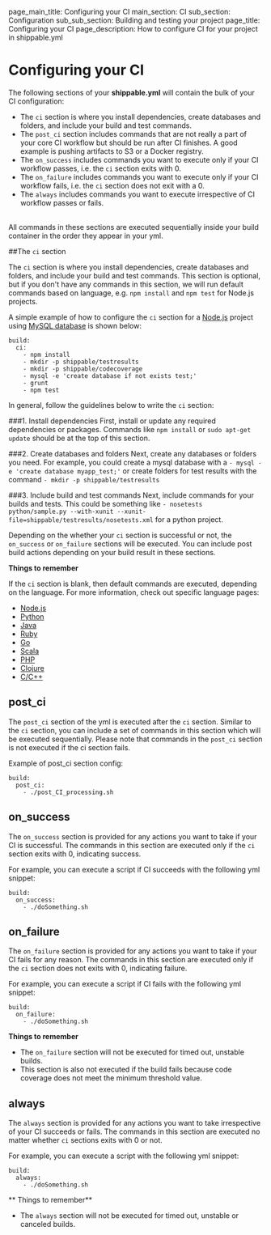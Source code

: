 page_main_title: Configuring your CI
main_section: CI
sub_section: Configuration
sub_sub_section: Building and testing your project
page_title: Configuring your CI
page_description: How to configure CI for your project in shippable.yml

# Configuring your CI

The following sections of your **shippable.yml** will contain the bulk of your CI configuration:

-  The `ci` section is where you install dependencies, create databases and folders, and include your build and test commands.
-  The `post_ci` section includes commands that are not really a part of your core CI workflow but should be run after CI finishes. A good example is pushing artifacts to S3 or a Docker registry.
-  The `on_success` includes commands you want to execute only if your CI workflow passes, i.e. the `ci` section exits with 0.
-  The `on_failure` includes commands you want to execute only if your CI workflow fails, i.e. the `ci` section does not exit with a 0.
-  The `always` includes commands you want to execute irrespective of CI workflow passes or fails.

<br>
All commands in these sections are executed sequentially inside your build container in the order they appear in your yml.

##The `ci` section

The `ci` section is where you install dependencies, create databases and folders, and include your build and test commands. This section is optional, but if you don't have any commands in this section, we will run default commands based on language, e.g. `npm install` and `npm test` for Node.js projects.

A simple example of how to configure the `ci` section for a [Node.js](nodejs-continuous-integration/) project using [MySQL database](mysql/) is shown below:

```
build:
  ci:
    - npm install
    - mkdir -p shippable/testresults
    - mkdir -p shippable/codecoverage
    - mysql -e 'create database if not exists test;'
    - grunt
    - npm test

```

In general, follow the guidelines below to write the `ci` section:

###1. Install dependencies
First, install or update any required dependencies or packages. Commands like `npm install` or `sudo apt-get update` should be at the top of this section.

###2. Create databases and folders
Next, create any databases or folders you need. For example, you could create a mysql database with a `- mysql -e 'create database myapp_test;'` or create folders for test results with the command `- mkdir -p shippable/testresults`

###3. Include build and test commands
Next, include commands for your builds and tests. This could be something like `- nosetests python/sample.py --with-xunit --xunit-file=shippable/testresults/nosetests.xml` for a python project.


Depending on the whether your `ci` section is successful or not, the `on_success` or `on_failure` sections will be executed. You can include post build actions depending on your build result in these sections.

**Things to remember**

If the `ci` section is blank, then default commands are executed, depending on the language. For more information, check out specific language pages:

-  [Node.js](nodejs-continuous-integration.md)
-  [Python](python-continuous-integration.md)
-  [Java](java-continuous-integration.md)
-  [Ruby](ruby-continuous-integration.md)
-  [Go](go-continuous-integration.md)
-  [Scala](scala-continuous-integration.md)
-  [PHP](php-continuous-integration.md)
-  [Clojure](clojure-continuous-integration.md)
-  [C/C++](cpp-continuous-integration.md)

## post_ci
The `post_ci` section of the yml is executed after the `ci` section. Similar to the `ci` section, you can include a set of commands in this section which will be executed sequentially. Please note that commands in the `post_ci` section is not executed if the ci section fails.

Example of post_ci section config:

```
build:
  post_ci:
    - ./post_CI_processing.sh

```

## on_success

The `on_success` section is provided for any actions you want to take if your CI is successful. The commands in this section are executed only if the `ci` section exits with 0, indicating success.

For example, you can execute a script if CI succeeds with the following yml snippet:

```
build:
  on_success:
    - ./doSomething.sh

```

## on_failure

The `on_failure` section is provided for any actions you want to take if your CI fails for any reason. The commands in this section are executed only if the `ci` section does not exits with 0, indicating failure.

For example, you can execute a script if CI fails with the following yml snippet:

```
build:
  on_failure:
    - ./doSomething.sh

```
**Things to remember**

- The `on_failure` section will not be executed for timed out, unstable builds.
- This section is also not executed if the build fails because code coverage does not meet the minimum threshold value.
## always

The `always` section is provided for any actions you want to take irrespective of your CI succeeds or fails. The commands in this section are executed no matter whether `ci` sections exits with 0 or not.

For example, you can execute a script with the following yml snippet:

```
build:
  always:
    - ./doSomething.sh

```
** Things to remember**

- The `always` section will not be executed for timed out, unstable or canceled builds.
